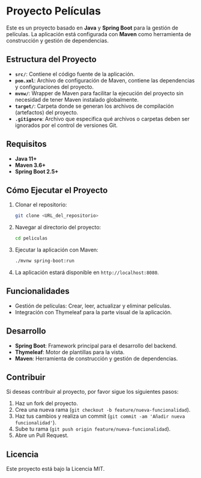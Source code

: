 
# Proyecto Películas

Este es un proyecto basado en **Java** y **Spring Boot** para la gestión de películas. La aplicación está configurada con **Maven** como herramienta de construcción y gestión de dependencias.

## Estructura del Proyecto

- **`src/`**: Contiene el código fuente de la aplicación.
- **`pom.xml`**: Archivo de configuración de Maven, contiene las dependencias y configuraciones del proyecto.
- **`mvnw/`**: Wrapper de Maven para facilitar la ejecución del proyecto sin necesidad de tener Maven instalado globalmente.
- **`target/`**: Carpeta donde se generan los archivos de compilación (artefactos) del proyecto.
- **`.gitignore`**: Archivo que especifica qué archivos o carpetas deben ser ignorados por el control de versiones Git.

## Requisitos

- **Java 11+**
- **Maven 3.6+**
- **Spring Boot 2.5+**

## Cómo Ejecutar el Proyecto

1. Clonar el repositorio:
    ```bash
    git clone <URL_del_repositorio>
    ```
   
2. Navegar al directorio del proyecto:
    ```bash
    cd peliculas
    ```

3. Ejecutar la aplicación con Maven:
    ```bash
    ./mvnw spring-boot:run
    ```

4. La aplicación estará disponible en `http://localhost:8080`.

## Funcionalidades

- Gestión de películas: Crear, leer, actualizar y eliminar películas.
- Integración con Thymeleaf para la parte visual de la aplicación.
  
## Desarrollo

- **Spring Boot**: Framework principal para el desarrollo del backend.
- **Thymeleaf**: Motor de plantillas para la vista.
- **Maven**: Herramienta de construcción y gestión de dependencias.

## Contribuir

Si deseas contribuir al proyecto, por favor sigue los siguientes pasos:

1. Haz un fork del proyecto.
2. Crea una nueva rama (`git checkout -b feature/nueva-funcionalidad`).
3. Haz tus cambios y realiza un commit (`git commit -am 'Añadir nueva funcionalidad'`).
4. Sube tu rama (`git push origin feature/nueva-funcionalidad`).
5. Abre un Pull Request.

## Licencia

Este proyecto está bajo la Licencia MIT.
